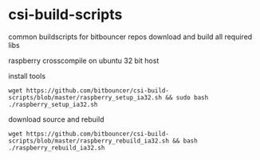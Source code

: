 csi-build-scripts
=================
common buildscripts for bitbouncer repos download and build all required libs

raspberry crosscompile on ubuntu 32 bit host

install tools
```
wget https://github.com/bitbouncer/csi-build-scripts/blob/master/raspberry_setup_ia32.sh && sudo bash ./raspberry_setup_ia32.sh
```

download source and rebuild
```
wget https://github.com/bitbouncer/csi-build-scripts/blob/master/raspberry_rebuild_ia32.sh && bash ./raspberry_rebuild_ia32.sh
```



